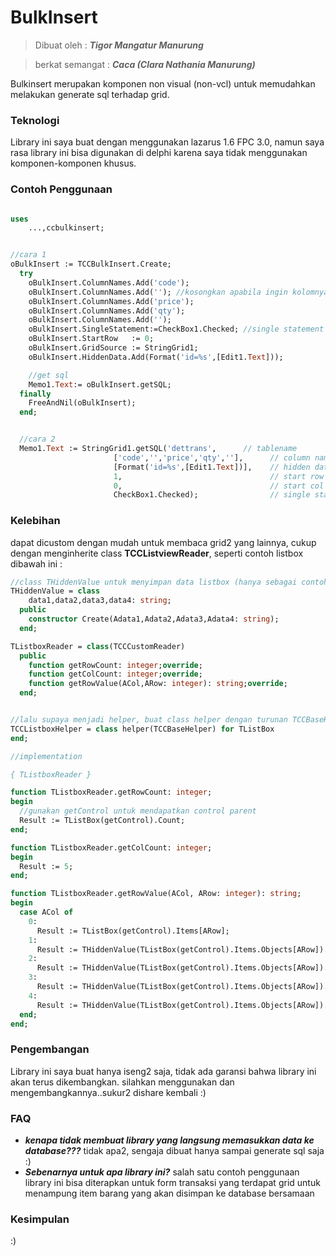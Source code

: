 # BulkInsert

> Dibuat oleh 	: ***Tigor Mangatur Manurung***

> berkat semangat : ***Caca (Clara Nathania Manurung)***


Bulkinsert merupakan komponen non visual (non-vcl) untuk memudahkan melakukan generate sql terhadap grid. 

### Teknologi
Library ini saya buat dengan menggunakan lazarus 1.6 FPC 3.0, namun saya rasa library ini bisa digunakan di delphi karena saya tidak menggunakan komponen-komponen khusus.

### Contoh Penggunaan

```pascal

uses
	...,ccbulkinsert;


//cara 1
oBulkInsert := TCCBulkInsert.Create;
  try
    oBulkInsert.ColumnNames.Add('code');
    oBulkInsert.ColumnNames.Add(''); //kosongkan apabila ingin kolomnya tidak discan
    oBulkInsert.ColumnNames.Add('price');
    oBulkInsert.ColumnNames.Add('qty');
    oBulkInsert.ColumnNames.Add('');
    oBulkInsert.SingleStatement:=CheckBox1.Checked; //single statement
    oBulkInsert.StartRow   := 0;
    oBulkInsert.GridSource := StringGrid1;
    oBulkInsert.HiddenData.Add(Format('id=%s',[Edit1.Text]));

    //get sql
    Memo1.Text:= oBulkInsert.getSQL;
  finally
    FreeAndNil(oBulkInsert);
  end;     


  //cara 2
  Memo1.Text := StringGrid1.getSQL('dettrans',      // tablename
                       ['code','','price','qty',''],      // column names
                       [Format('id=%s',[Edit1.Text])],    // hidden data
                       1,                                 // start row
                       0,                                 // start col
                       CheckBox1.Checked);                // single statement
```


### Kelebihan
dapat dicustom dengan mudah untuk membaca grid2 yang lainnya, cukup dengan menginherite class **TCCListviewReader**, seperti contoh listbox dibawah ini :
```pascal
//class THiddenValue untuk menyimpan data listbox (hanya sebagai contoh)
THiddenValue = class
    data1,data2,data3,data4: string;
  public
    constructor Create(Adata1,Adata2,Adata3,Adata4: string);
  end; 

TListboxReader = class(TCCCustomReader)
  public
    function getRowCount: integer;override;
    function getColCount: integer;override;
    function getRowValue(ACol,ARow: integer): string;override;
  end; 


//lalu supaya menjadi helper, buat class helper dengan turunan TCCBaseHelper
TCCListboxHelper = class helper(TCCBaseHelper) for TListBox
end; 

//implementation

{ TListboxReader } 

function TListboxReader.getRowCount: integer;
begin
  //gunakan getControl untuk mendapatkan control parent
  Result := TListBox(getControl).Count;
end;

function TListboxReader.getColCount: integer;
begin
  Result := 5;
end;

function TListboxReader.getRowValue(ACol, ARow: integer): string;
begin
  case ACol of
    0:
      Result := TListBox(getControl).Items[ARow];
    1:
      Result := THiddenValue(TListBox(getControl).Items.Objects[ARow]).data1;
    2:
      Result := THiddenValue(TListBox(getControl).Items.Objects[ARow]).data2;
    3:
      Result := THiddenValue(TListBox(getControl).Items.Objects[ARow]).data3;
    4:
      Result := THiddenValue(TListBox(getControl).Items.Objects[ARow]).data4;
  end;
end;  
```

### Pengembangan
Library ini saya buat hanya iseng2 saja, tidak ada garansi bahwa library ini akan terus dikembangkan. silahkan menggunakan dan mengembangkannya..sukur2 dishare kembali :)

### FAQ
- ***kenapa tidak membuat library yang langsung memasukkan data ke database???*** tidak apa2, sengaja dibuat hanya sampai generate sql saja :)
- ***Sebenarnya untuk apa library ini?*** salah satu contoh penggunaan library ini bisa diterapkan untuk form transaksi yang terdapat grid untuk menampung item barang yang akan disimpan ke database bersamaan


### Kesimpulan
:)